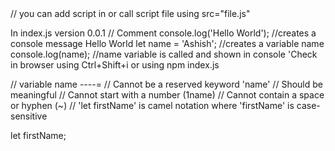 <script src="index.js"></script>// you can add script in <script>something</script> or call script file using src="file.js"
In index.js version 0.0.1
// Comment
console.log('Hello World'); //creates a console message Hello World
let name = 'Ashish'; //creates a variable name
console.log(name); //name variable is called and shown in console 'Check in browser using Ctrl+Shift+i or using npm index.js

// variable name ----=
// Cannot be a reserved keyword 'name'
// Should be meaningful
// Cannot start with a number (1name)
// Cannot contain a space or hyphen (~)
// 'let firstName' is camel notation where 'firstName' is case-sensitive

let firstName;